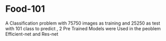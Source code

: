 # Food-101
A Classification problem with 75750 images as training and 25250 as test with 101 class to predict , 
2 Pre Trained Models were Used in the peoblem Efficient-net and Res-net

